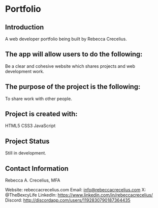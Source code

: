 # Portfolio

## Introduction
A web developer portfolio being built by Rebecca Crecelius.

## The app will allow users to do the following:

Be a clear and cohesive website which shares projects and web development work. 

## The purpose of the project is the following:

To share work with other people.

## Project is created with:

HTML5
CSS3
JavaScript

## Project Status
Still in development.

## Contact Information
Rebecca A. Crecelius, MFA

Website: rebeccacrecelius.com
Email: info@rebeccacrecelius.com
X: @TheBexcyLife
LinkedIn: https://www.linkedin.com/in/rebeccacrecelius/
Discord: http://discordapp.com/users/1192830790187364435
